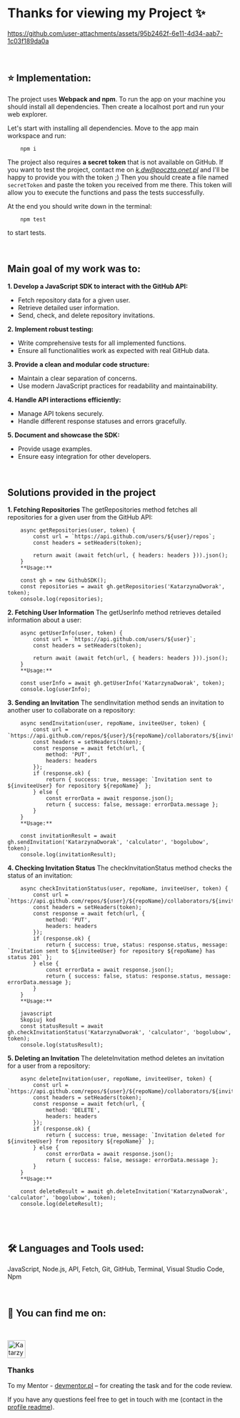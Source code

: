 # Thanks for viewing my Project ✨



https://github.com/user-attachments/assets/95b2462f-6e11-4d34-aab7-1c03f189da0a



<br />

## :star: **Implementation:**
The project uses **Webpack and npm**. To run the app on your machine you should install all dependencies. Then create a localhost port and run your web explorer.

Let's start with installing all dependencies. Move to the app main workspace and run:

        npm i
        
The project also requires **a secret token** that is not available on GitHub. If you want to test the project, contact me on *k.dw@poczta.onet.pl* and I'll be happy to provide you with the token ;) Then you should create a file named `secretToken` and paste the token you received from me there. This token will allow you to execute the functions and pass the tests successfully. 
        
At the end you should write down in the terminal:

        npm test
        
to start tests.

<br />

## Main goal of my work was to:
**1. Develop a JavaScript SDK to interact with the GitHub API:**

- Fetch repository data for a given user.
- Retrieve detailed user information.
- Send, check, and delete repository invitations.

**2. Implement robust testing:**

- Write comprehensive tests for all implemented functions.
- Ensure all functionalities work as expected with real GitHub data.

**3. Provide a clean and modular code structure:**
- Maintain a clear separation of concerns.
- Use modern JavaScript practices for readability and maintainability.

**4. Handle API interactions efficiently:**

- Manage API tokens securely.
- Handle different response statuses and errors gracefully.

**5. Document and showcase the SDK:**

- Provide usage examples.
- Ensure easy integration for other developers.
<br />

## Solutions provided in the project
**1. Fetching Repositories**
The getRepositories method fetches all repositories for a given user from the GitHub API:

        async getRepositories(user, token) {
            const url = `https://api.github.com/users/${user}/repos`;
            const headers = setHeaders(token);
        
            return await (await fetch(url, { headers: headers })).json();
        }
        **Usage:**

        const gh = new GithubSDK();
        const repositories = await gh.getRepositories('KatarzynaDworak', token);
        console.log(repositories);

**2. Fetching User Information**
The getUserInfo method retrieves detailed information about a user:

        async getUserInfo(user, token) {
            const url = `https://api.github.com/users/${user}`;
            const headers = setHeaders(token);
        
            return await (await fetch(url, { headers: headers })).json();
        }
        **Usage:**
        
        const userInfo = await gh.getUserInfo('KatarzynaDworak', token);
        console.log(userInfo);
**3. Sending an Invitation**
The sendInvitation method sends an invitation to another user to collaborate on a repository:

        async sendInvitation(user, repoName, inviteeUser, token) {
            const url = `https://api.github.com/repos/${user}/${repoName}/collaborators/${inviteeUser}`;
            const headers = setHeaders(token);
            const response = await fetch(url, {
                method: 'PUT',
                headers: headers
            });
            if (response.ok) {
                return { success: true, message: `Invitation sent to ${inviteeUser} for repository ${repoName}` };
            } else {
                const errorData = await response.json();
                return { success: false, message: errorData.message };
            }
        }
        **Usage:**

        const invitationResult = await gh.sendInvitation('KatarzynaDworak', 'calculator', 'bogolubow', token);
        console.log(invitationResult);

**4. Checking Invitation Status**
The checkInvitationStatus method checks the status of an invitation:

        async checkInvitationStatus(user, repoName, inviteeUser, token) {
            const url = `https://api.github.com/repos/${user}/${repoName}/collaborators/${inviteeUser}`;
            const headers = setHeaders(token);
            const response = await fetch(url, {
                method: 'PUT',
                headers: headers
            });
            if (response.ok) {
                return { success: true, status: response.status, message: `Invitation sent to ${inviteeUser} for repository ${repoName} has status 201` };
            } else {
                const errorData = await response.json();
                return { success: false, status: response.status, message: errorData.message };
            }
        }
        **Usage:**
        
        javascript
        Skopiuj kod
        const statusResult = await gh.checkInvitationStatus('KatarzynaDworak', 'calculator', 'bogolubow', token);
        console.log(statusResult);
        
**5. Deleting an Invitation**
The deleteInvitation method deletes an invitation for a user from a repository:

        async deleteInvitation(user, repoName, inviteeUser, token) {
            const url = `https://api.github.com/repos/${user}/${repoName}/collaborators/${inviteeUser}`;
            const headers = setHeaders(token);
            const response = await fetch(url, {
                method: 'DELETE',
                headers: headers
            });
            if (response.ok) {
                return { success: true, message: `Invitation deleted for ${inviteeUser} from repository ${repoName}` };
            } else {
                const errorData = await response.json();
                return { success: false, message: errorData.message };
            }
        }
        **Usage:**

        const deleteResult = await gh.deleteInvitation('KatarzynaDworak', 'calculator', 'bogolubow', token);
        console.log(deleteResult);
<br />
<br />

## 🛠️ Languages and Tools used: 
JavaScript, Node.js, API, Fetch, Git, GitHub, Terminal, Visual Studio Code, Npm

<br />

## :blue_heart:  You can find me on: 
<br />

[<img align="left" alt="Katarzyna Dworak LinkedIn" width="40px" src="https://cdn.jsdelivr.net/npm/simple-icons@v3/icons/linkedin.svg" />](https://www.linkedin.com/in/katarzynadworakk/)

<br /> 
<br />

### Thanks
To my Mentor - [devmentor.pl](https://devmentor.pl/) – for creating the task and for the code review.

If you have any questions feel free to get in touch with me (contact in the [profile readme](https://github.com/katarzynadworak)).
